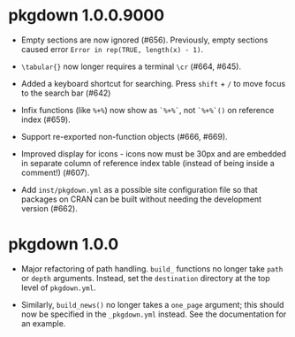 # pkgdown 1.0.0.9000

* Empty sections are now ignored (#656). Previously, empty sections caused 
  error `Error in rep(TRUE, length(x) - 1)`.

* `\tabular{}` now longer requires a terminal `\cr` (#664, #645).

* Added a keyboard shortcut for searching. Press `shift` + `/` to move focus
  to the search bar (#642)
 
* Infix functions (like `%+%`) now show as `` `%+%` ``, not 
  `` `%+%`() `` on reference index (#659).

* Support re-exported non-function objects (#666, #669).

* Improved display for icons - icons now must be 30px and are embedded in 
  separate column of reference index table (instead of being inside 
  a comment!) (#607).
  
* Add `inst/pkgdown.yml` as a possible site configuration file so that packages on 
  CRAN can be built without needing the development version (#662).

# pkgdown 1.0.0

* Major refactoring of path handling. `build_` functions no longer take
  `path` or `depth` arguments. Instead, set the `destination` directory 
  at the top level of `pkgdown.yml`.

* Similarly, `build_news()` no longer takes a `one_page` argument;
  this should now be specified in the `_pkgdown.yml` instead. See the 
  documentation for an example.
